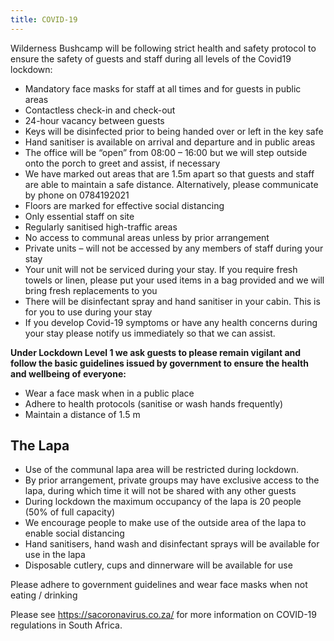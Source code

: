 ```yaml
---
title: COVID-19
---
```

Wilderness Bushcamp will be following strict health and safety protocol to ensure the safety of guests and staff during all levels of the Covid19 lockdown:

* Mandatory face masks for staff at all times and for guests in public areas
* Contactless check-in and check-out
* 24-hour vacancy between guests
* Keys will be disinfected prior to being handed over or left in the key safe
* Hand sanitiser is available on arrival and departure and in public areas
* The office will be “open” from 08:00 – 16:00 but we will step outside onto the porch to greet and assist, if necessary 
* We have marked out areas that are 1.5m apart so that guests and staff are able to maintain a safe distance. Alternatively, please communicate by phone on 0784192021
* Floors are marked for effective social distancing
* Only essential staff on site 
* Regularly sanitised high-traffic areas
* No access to communal areas unless by prior arrangement
* Private units – will not be accessed by any members of staff during your stay
* Your unit will not be serviced during your stay. If you require fresh towels or linen, please put your used items in a bag provided and we will bring fresh replacements to you
* There will be disinfectant spray and hand sanitiser in your cabin. This is for you to use during your stay
* If you develop Covid-19 symptoms or have any health concerns during your stay please notify us immediately so that we can assist. 

**Under Lockdown Level 1 we ask guests to please remain vigilant and follow the basic guidelines issued by government to ensure the health and wellbeing of everyone:**

* Wear a face mask when in a public place
* Adhere to health protocols (sanitise or wash hands frequently)
* Maintain a distance of 1.5 m 

## The Lapa

* Use of the communal lapa area will be restricted during lockdown.
* By prior arrangement, private groups may have exclusive access to the lapa, during which time it will not be shared with any other guests
* During lockdown the maximum occupancy of the lapa is 20 people (50% of full capacity) 
* We encourage people to make use of the outside area of the lapa to enable social distancing
* Hand sanitisers, hand wash and disinfectant sprays will be available for use in the lapa
* Disposable cutlery, cups and dinnerware will be available for use

Please adhere to government guidelines and wear face masks when not eating / drinking

Please see <https://sacoronavirus.co.za/> for more information on COVID-19 regulations in South Africa.